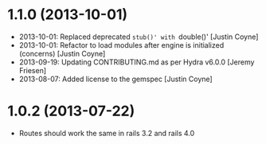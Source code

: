 # 1.1.0 (2013-10-01)
* 2013-10-01: Replaced deprecated `stub()' with `double()' [Justin Coyne]
* 2013-10-01: Refactor to load modules after engine is initialized (concerns) [Justin Coyne]
* 2013-09-19: Updating CONTRIBUTING.md as per Hydra v6.0.0 [Jeremy Friesen]
* 2013-08-07: Added license to the gemspec [Justin Coyne]


# 1.0.2 (2013-07-22)

* Routes should work the same in rails 3.2 and rails 4.0
